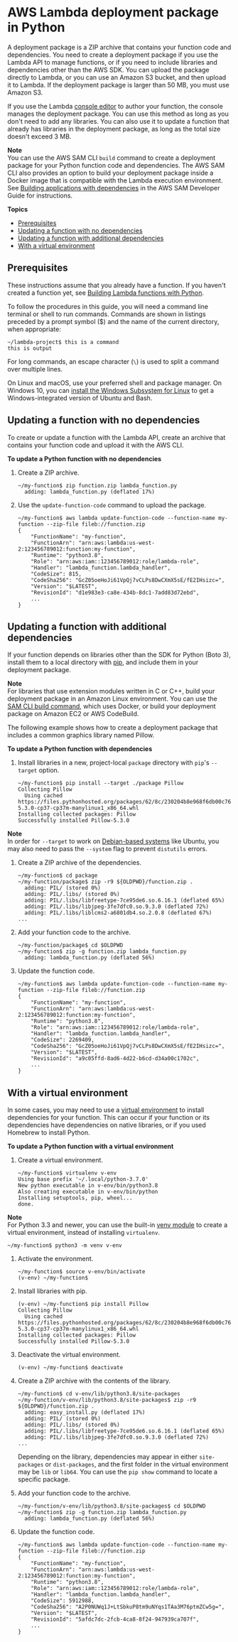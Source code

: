 # AWS Lambda deployment package in Python<a name="python-package"></a>

A deployment package is a ZIP archive that contains your function code and dependencies\. You need to create a deployment package if you use the Lambda API to manage functions, or if you need to include libraries and dependencies other than the AWS SDK\. You can upload the package directly to Lambda, or you can use an Amazon S3 bucket, and then upload it to Lambda\. If the deployment package is larger than 50 MB, you must use Amazon S3\.

If you use the Lambda [console editor](code-editor.md) to author your function, the console manages the deployment package\. You can use this method as long as you don't need to add any libraries\. You can also use it to update a function that already has libraries in the deployment package, as long as the total size doesn't exceed 3 MB\.

**Note**  
You can use the AWS SAM CLI `build` command to create a deployment package for your Python function code and dependencies\. The AWS SAM CLI also provides an option to build your deployment package inside a Docker image that is compatible with the Lambda execution environment\. See [Building applications with dependencies](https://docs.aws.amazon.com/serverless-application-model/latest/developerguide/serverless-sam-cli-using-build.html) in the AWS SAM Developer Guide for instructions\.

**Topics**
+ [Prerequisites](#python-package-prereqs)
+ [Updating a function with no dependencies](#python-package-codeonly)
+ [Updating a function with additional dependencies](#python-package-dependencies)
+ [With a virtual environment](#python-package-venv)

## Prerequisites<a name="python-package-prereqs"></a>

These instructions assume that you already have a function\. If you haven't created a function yet, see [Building Lambda functions with Python](lambda-python.md)\.

To follow the procedures in this guide, you will need a command line terminal or shell to run commands\. Commands are shown in listings preceded by a prompt symbol \($\) and the name of the current directory, when appropriate:

```
~/lambda-project$ this is a command
this is output
```

For long commands, an escape character \(`\`\) is used to split a command over multiple lines\.

On Linux and macOS, use your preferred shell and package manager\. On Windows 10, you can [install the Windows Subsystem for Linux](https://docs.microsoft.com/en-us/windows/wsl/install-win10) to get a Windows\-integrated version of Ubuntu and Bash\.

## Updating a function with no dependencies<a name="python-package-codeonly"></a>

To create or update a function with the Lambda API, create an archive that contains your function code and upload it with the AWS CLI\.

**To update a Python function with no dependencies**

1. Create a ZIP archive\.

   ```
   ~/my-function$ zip function.zip lambda_function.py
     adding: lambda_function.py (deflated 17%)
   ```

1. Use the `update-function-code` command to upload the package\.

   ```
   ~/my-function$ aws lambda update-function-code --function-name my-function --zip-file fileb://function.zip
   {
       "FunctionName": "my-function",
       "FunctionArn": "arn:aws:lambda:us-west-2:123456789012:function:my-function",
       "Runtime": "python3.8",
       "Role": "arn:aws:iam::123456789012:role/lambda-role",
       "Handler": "lambda_function.lambda_handler",
       "CodeSize": 815,
       "CodeSha256": "GcZ05oeHoJi61VpQj7vCLPs8DwCXmX5sE/fE2IHsizc=",
       "Version": "$LATEST",
       "RevisionId": "d1e983e3-ca8e-434b-8dc1-7add83d72ebd",
       ...
   }
   ```

## Updating a function with additional dependencies<a name="python-package-dependencies"></a>

If your function depends on libraries other than the SDK for Python \(Boto 3\), install them to a local directory with [pip](https://pypi.org/project/pip/), and include them in your deployment package\.

**Note**  
For libraries that use extension modules written in C or C\+\+, build your deployment package in an Amazon Linux environment\. You can use the [SAM CLI build command](https://docs.aws.amazon.com/serverless-application-model/latest/developerguide/serverless-sam-cli-using-build.html), which uses Docker, or build your deployment package on Amazon EC2 or AWS CodeBuild\.

The following example shows how to create a deployment package that includes a common graphics library named Pillow\.

**To update a Python function with dependencies**

1. Install libraries in a new, project\-local `package` directory with `pip`'s `--target` option\.

   ```
   ~/my-function$ pip install --target ./package Pillow
   Collecting Pillow
     Using cached https://files.pythonhosted.org/packages/62/8c/230204b8e968f6db00c765624f51cfd1ecb6aea57b25ba00b240ee3fb0bd/Pillow-5.3.0-cp37-cp37m-manylinux1_x86_64.whl
   Installing collected packages: Pillow
   Successfully installed Pillow-5.3.0
   ```
**Note**  
In order for `--target` to work on [Debian\-based systems](https://github.com/pypa/pip/issues/3826) like Ubuntu, you may also need to pass the `--system` flag to prevent `distutils` errors\.

1. Create a ZIP archive of the dependencies\.

   ```
   ~/my-function$ cd package
   ~/my-function/package$ zip -r9 ${OLDPWD}/function.zip .
     adding: PIL/ (stored 0%)
     adding: PIL/.libs/ (stored 0%)
     adding: PIL/.libs/libfreetype-7ce95de6.so.6.16.1 (deflated 65%)
     adding: PIL/.libs/libjpeg-3fe7dfc0.so.9.3.0 (deflated 72%)
     adding: PIL/.libs/liblcms2-a6801db4.so.2.0.8 (deflated 67%)
   ...
   ```

1. Add your function code to the archive\.

   ```
   ~/my-function/package$ cd $OLDPWD
   ~/my-function$ zip -g function.zip lambda_function.py
     adding: lambda_function.py (deflated 56%)
   ```

1. Update the function code\.

   ```
   ~/my-function$ aws lambda update-function-code --function-name my-function --zip-file fileb://function.zip
   {
       "FunctionName": "my-function",
       "FunctionArn": "arn:aws:lambda:us-west-2:123456789012:function:my-function",
       "Runtime": "python3.8",
       "Role": "arn:aws:iam::123456789012:role/lambda-role",
       "Handler": "lambda_function.lambda_handler",
       "CodeSize": 2269409,
       "CodeSha256": "GcZ05oeHoJi61VpQj7vCLPs8DwCXmX5sE/fE2IHsizc=",
       "Version": "$LATEST",
       "RevisionId": "a9c05ffd-8ad6-4d22-b6cd-d34a00c1702c",
       ...
   }
   ```

## With a virtual environment<a name="python-package-venv"></a>

In some cases, you may need to use a [virtual environment](https://virtualenv.pypa.io/en/latest/) to install dependencies for your function\. This can occur if your function or its dependencies have dependencies on native libraries, or if you used Homebrew to install Python\.

**To update a Python function with a virtual environment**

1. Create a virtual environment\.

   ```
   ~/my-function$ virtualenv v-env
   Using base prefix '~/.local/python-3.7.0'
   New python executable in v-env/bin/python3.8
   Also creating executable in v-env/bin/python
   Installing setuptools, pip, wheel...
   done.
   ```
**Note**  
For Python 3\.3 and newer, you can use the built\-in [venv module](https://docs.python.org/3/library/venv.html) to create a virtual environment, instead of installing `virtualenv`\.  

   ```
   ~/my-function$ python3 -m venv v-env
   ```

1. Activate the environment\.

   ```
   ~/my-function$ source v-env/bin/activate
   (v-env) ~/my-function$
   ```

1. Install libraries with pip\.

   ```
   (v-env) ~/my-function$ pip install Pillow
   Collecting Pillow
     Using cached https://files.pythonhosted.org/packages/62/8c/230204b8e968f6db00c765624f51cfd1ecb6aea57b25ba00b240ee3fb0bd/Pillow-5.3.0-cp37-cp37m-manylinux1_x86_64.whl
   Installing collected packages: Pillow
   Successfully installed Pillow-5.3.0
   ```

1. Deactivate the virtual environment\.

   ```
   (v-env) ~/my-function$ deactivate
   ```

1. Create a ZIP archive with the contents of the library\.

   ```
   ~/my-function$ cd v-env/lib/python3.8/site-packages
   ~/my-function/v-env/lib/python3.8/site-packages$ zip -r9 ${OLDPWD}/function.zip .
     adding: easy_install.py (deflated 17%)
     adding: PIL/ (stored 0%)
     adding: PIL/.libs/ (stored 0%)
     adding: PIL/.libs/libfreetype-7ce95de6.so.6.16.1 (deflated 65%)
     adding: PIL/.libs/libjpeg-3fe7dfc0.so.9.3.0 (deflated 72%)
   ...
   ```

   Depending on the library, dependencies may appear in either `site-packages` or `dist-packages`, and the first folder in the virtual environment may be `lib` or `lib64`\. You can use the `pip show` command to locate a specific package\.

1. Add your function code to the archive\.

   ```
   ~/my-function/v-env/lib/python3.8/site-packages$ cd $OLDPWD
   ~/my-function$ zip -g function.zip lambda_function.py
     adding: lambda_function.py (deflated 56%)
   ```

1. Update the function code\.

   ```
   ~/my-function$ aws lambda update-function-code --function-name my-function --zip-file fileb://function.zip
   {
       "FunctionName": "my-function",
       "FunctionArn": "arn:aws:lambda:us-west-2:123456789012:function:my-function",
       "Runtime": "python3.8",
       "Role": "arn:aws:iam::123456789012:role/lambda-role",
       "Handler": "lambda_function.lambda_handler",
       "CodeSize": 5912988,
       "CodeSha256": "A2P0NUWq1J+LtSbkuP8tm9uNYqs1TAa3M76ptmZCw5g=",
       "Version": "$LATEST",
       "RevisionId": "5afdc7dc-2fcb-4ca8-8f24-947939ca707f",
       ...
   }
   ```